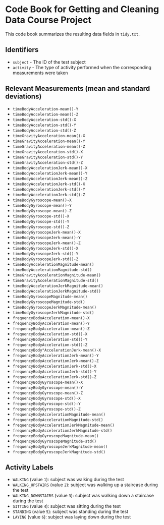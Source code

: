 # Code Book for Getting and Cleaning Data Course Project

This code book summarizes the resulting data fields in `tidy.txt`.

## Identifiers

* `subject` - The ID of the test subject
* `activity` - The type of activity performed when the corresponding measurements were taken

## Relevant Measurements (mean and standard deviations)

* `timeBodyAcceleration-mean()-Y`                
* `timeBodyAcceleration-mean()-Z`               
* `timeBodyAcceleration-std()-X`                 
* `timeBodyAcceleration-std()-Y`                 
* `timeBodyAcceleration-std()-Z`                 
* `timeGravityAcceleration-mean()-X`             
* `timeGravityAcceleration-mean()-Y`             
* `timeGravityAcceleration-mean()-Z`             
* `timeGravityAcceleration-std()-X`              
* `timeGravityAcceleration-std()-Y`              
* `timeGravityAcceleration-std()-Z`              
* `timeBodyAccelerationJerk-mean()-X`            
* `timeBodyAccelerationJerk-mean()-Y`            
* `timeBodyAccelerationJerk-mean()-Z`            
* `timeBodyAccelerationJerk-std()-X`             
* `timeBodyAccelerationJerk-std()-Y`             
* `timeBodyAccelerationJerk-std()-Z`             
* `timeBodyGyroscope-mean()-X`                   
* `timeBodyGyroscope-mean()-Y`                   
* `timeBodyGyroscope-mean()-Z`                   
* `timeBodyGyroscope-std()-X`                    
* `timeBodyGyroscope-std()-Y`                    
* `timeBodyGyroscope-std()-Z`                    
* `timeBodyGyroscopeJerk-mean()-X`               
* `timeBodyGyroscopeJerk-mean()-Y`               
* `timeBodyGyroscopeJerk-mean()-Z`               
* `timeBodyGyroscopeJerk-std()-X`                
* `timeBodyGyroscopeJerk-std()-Y`                
* `timeBodyGyroscopeJerk-std()-Z`                
* `timeBodyAccelerationMagnitude-mean()`         
* `timeBodyAccelerationMagnitude-std()`          
* `timeGravityAccelerationMagnitude-mean()`      
* `timeGravityAccelerationMagnitude-std()`       
* `timeBodyAccelerationJerkMagnitude-mean()`     
* `timeBodyAccelerationJerkMagnitude-std()`      
* `timeBodyGyroscopeMagnitude-mean()`            
* `timeBodyGyroscopeMagnitude-std()`             
* `timeBodyGyroscopeJerkMagnitude-mean()`        
* `timeBodyGyroscopeJerkMagnitude-std()`         
* `frequencyBodyAcceleration-mean()-X`           
* `frequencyBodyAcceleration-mean()-Y`           
* `frequencyBodyAcceleration-mean()-Z`           
* `frequencyBodyAcceleration-std()-X`            
* `frequencyBodyAcceleration-std()-Y`            
* `frequencyBodyAcceleration-std()-Z`            
* `frequencyBody"AccelerationJerk-mean()-X`       
* `frequencyBodyAccelerationJerk-mean()-Y`       
* `frequencyBodyAccelerationJerk-mean()-Z`       
* `frequencyBodyAccelerationJerk-std()-X`        
* `frequencyBodyAccelerationJerk-std()-Y`        
* `frequencyBodyAccelerationJerk-std()-Z`        
* `frequencyBodyGyroscope-mean()-X`              
* `frequencyBodyGyroscope-mean()-Y`              
* `frequencyBodyGyroscope-mean()-Z`              
* `frequencyBodyGyroscope-std()-X`               
* `frequencyBodyGyroscope-std()-Y`               
* `frequencyBodyGyroscope-std()-Z`               
* `frequencyBodyAccelerationMagnitude-mean()`    
* `frequencyBodyAccelerationMagnitude-std()`     
* `frequencyBodyAccelerationJerkMagnitude-mean()`
* `frequencyBodyAccelerationJerkMagnitude-std()` 
* `frequencyBodyGyroscopeMagnitude-mean()`       
* `frequencyBodyGyroscopeMagnitude-std()`        
* `frequencyBodyGyroscopeJerkMagnitude-mean()`   
* `frequencyBodyGyroscopeJerkMagnitude-std()` 

## Activity Labels

* `WALKING` (value `1`): subject was walking during the test
* `WALKING_UPSTAIRS` (value `2`): subject was walking up a staircase during the test
* `WALKING_DOWNSTAIRS` (value `3`): subject was walking down a staircase during the test
* `SITTING` (value `4`): subject was sitting during the test
* `STANDING` (value `5`): subject was standing during the test
* `LAYING` (value `6`): subject was laying down during the test
